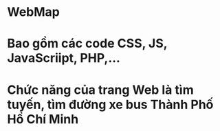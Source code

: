 # WebMap
# Bao gồm các code CSS, JS, JavaScriipt, PHP,...
# Chức năng của trang Web là tìm tuyến, tìm đường xe bus Thành Phố Hồ Chí Minh
